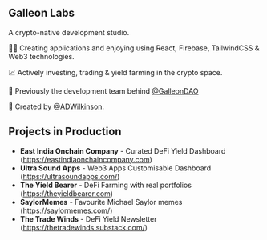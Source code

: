 ## Galleon Labs
A crypto-native development studio.

👩‍💻 Creating applications and enjoying using React, Firebase, TailwindCSS & Web3 technologies.

📈 Actively investing, trading & yield farming in the crypto space.

🏢 Previously the development team behind [@GalleonDAO](https://github.com/GalleonDAO)

🧙 Created by [@ADWilkinson](https://github.com/ADWilkinson).

## Projects in Production

*  **East India Onchain Company** - Curated DeFi Yield Dashboard (https://eastindiaonchaincompany.com)
*  **Ultra Sound Apps** - Web3 Apps Customisable Dashboard (https://ultrasoundapps.com/)
*  **The Yield Bearer** - DeFi Farming with real portfolios (https://theyieldbearer.com)
*  **SaylorMemes** - Favourite Michael Saylor memes (https://saylormemes.com/)
*  **The Trade Winds** - DeFi Yield Newsletter (https://thetradewinds.substack.com/)
